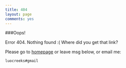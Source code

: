 ```yaml
---
title: 404
layout: page
comments: yes
---
```


###Oops! 

Error 404. Nothing found :( Where did you get that link?

Please go to [homepage](/) or leave msg below, or email me:

    luocreeks#gmail

